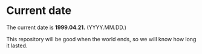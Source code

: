 # Current date

The current date is **1999.04.21.** (YYYY.MM.DD.)

This repository will be good when the world ends, so we will know how long it lasted.